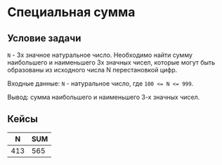 # Специальная сумма

## Условие задачи

`N` - 3х значное натуральное число. Необходимо найти сумму наибольшего и наименьшего 3х значных чисел, которые могут быть образованы из исходного числа N перестановкой цифр.

Входные данные: `N` - натуральное число, где `100 <= N <= 999`.

Вывод: сумма наибольшего и наименьшего 3-х значных чисел.

## Кейсы

N|SUM
-|-
413|565

